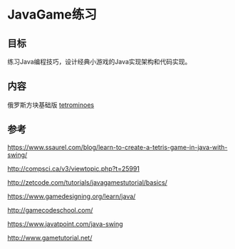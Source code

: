 # JavaGame练习



## 目标

练习Java编程技巧，设计经典小游戏的Java实现架构和代码实现。



## 内容

俄罗斯方块基础版 [tetrominoes](tetrominoes)



## 参考

https://www.ssaurel.com/blog/learn-to-create-a-tetris-game-in-java-with-swing/

http://compsci.ca/v3/viewtopic.php?t=25991

http://zetcode.com/tutorials/javagamestutorial/basics/

https://www.gamedesigning.org/learn/java/

http://gamecodeschool.com/

https://www.javatpoint.com/java-swing

http://www.gametutorial.net/


